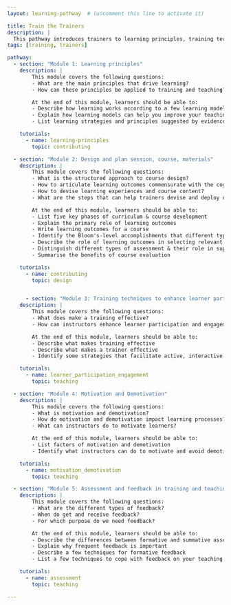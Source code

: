 ```yaml
---
layout: learning-pathway  # (uncomment this line to activate it)

title: Train the Trainers
description: |
  This pathway introduces trainers to learning principles, training techniques, lesson, session, course, and material design as well as assessment and feedback. This is has been developed for by trainers in the bioinformatics but is suitable for all trainers and educators in higher education.
tags: [training, trainers]

pathway:
  - section: "Module 1: Learning principles"
    description: |
        This module covers the following questions:
        - What are the main principles that drive learning? 
        - How can these principles be applied to training and teaching?

        At the end of this module, learners should be able to:
        - Describe how learning works according to a few learning models
        - Explain how learning models can help you improve your teaching in the classroom
        - List learning strategies and principles suggested by evidence-based research results

    tutorials:
      - name: learning-principles
        topic: contributing

  - section: "Module 2: Design and plan session, course, materials"
    description: |
        This module covers the following questions:
        - What is the structured approach to course design? 
        - How to articulate learning outcomes commensurate with the cognitive complexity of the target learning?
        - How to devise learning experiences and course content?
        - What are the steps that can help trainers devise and deploy effective courses?

        At the end of this module, learners should be able to:
        - List five key phases of curriculum & course development
        - Explain the primary role of learning outcomes
        - Write learning outcomes for a course
        - Identify the Bloom's-level accomplishments that different types of learning experience are likely to support
        - Describe the role of learning outcomes in selecting relevant content
        - Distinguish different types of assessment & their role in supporting learner progression towards learning outcomes
        - Summarise the benefits of course evaluation

    tutorials:
      - name: contributing
        topic: design


      - section: "Module 3: Training techniques to enhance learner participation and engagement"
    description: |
        This module covers the following questions:
        - What does make a training effective? 
        - How can instructors enhance learner participation and engagement?

        At the end of this module, learners should be able to:
        - Describe what makes training effective
        - Describe what makes a trainer effective
        - Identify some strategies that facilitate active, interactive and collaborative learning

    tutorials:
      - name: learner_participation_engagement
        topic: teaching

  - section: "Module 4: Motivation and Demotivation"
    description: |
        This module covers the following questions:
        - What is motivation and demotivation?
        - How do motivation and demotivation impact learning processes?
        - What can instructors do to motivate learners?

        At the end of this module, learners should be able to:
        - List factors of motivation and demotivation
        - Identify what instructors can do to motivate and avoid demotivating learners

    tutorials:
      - name: motivation_demotivation
        topic: teaching

  - section: "Module 5: Assessment and feedback in training and teachings"
    description: |
        This module covers the following questions:
        - What are the different types of feedback?
        - When do get and receive feedback?
        - For which purpose do we need feedback?

        At the end of this module, learners should be able to:
        - Describe the differences between formative and summative assessment
        - Explain why frequent feedback is important
        - Describe a few techniques for formative feedback
        - List a few techniques to cope with feedback on your teaching efforts

    tutorials:
      - name: assessment
        topic: teaching

---
```



